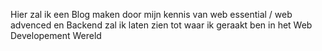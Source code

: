 Hier zal ik een Blog maken door mijn  kennis van web essential / web advenced en Backend zal ik laten zien tot waar ik geraakt ben in het Web Developement Wereld
